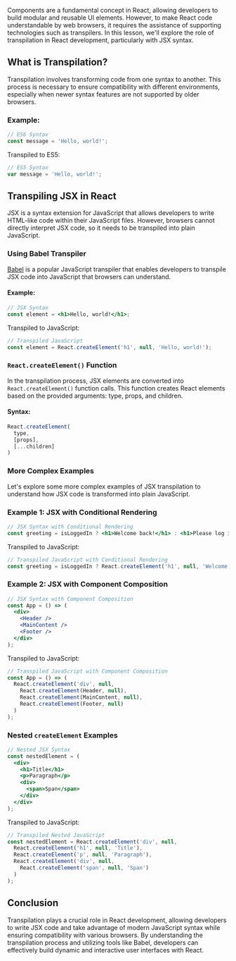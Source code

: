 Components are a fundamental concept in React, allowing developers to build modular and reusable UI elements. However, to make React code understandable by web browsers, it requires the assistance of supporting technologies such as transpilers. In this lesson, we'll explore the role of transpilation in React development, particularly with JSX syntax.

## What is Transpilation?

Transpilation involves transforming code from one syntax to another. This process is necessary to ensure compatibility with different environments, especially when newer syntax features are not supported by older browsers.

### Example:
```javascript
// ES6 Syntax
const message = 'Hello, world!';
```
Transpiled to ES5:
```javascript
// ES5 Syntax
var message = 'Hello, world!';
```

## Transpiling JSX in React

JSX is a syntax extension for JavaScript that allows developers to write HTML-like code within their JavaScript files. However, browsers cannot directly interpret JSX code, so it needs to be transpiled into plain JavaScript.

### Using Babel Transpiler

[Babel](https://babel.dev/) is a popular JavaScript transpiler that enables developers to transpile JSX code into JavaScript that browsers can understand.

#### Example:
```jsx
// JSX Syntax
const element = <h1>Hello, world!</h1>;
```
Transpiled to JavaScript:
```javascript
// Transpiled JavaScript
const element = React.createElement('h1', null, 'Hello, world!');
```

### `React.createElement()` Function

In the transpilation process, JSX elements are converted into `React.createElement()` function calls. This function creates React elements based on the provided arguments: type, props, and children.

#### Syntax:
```javascript
React.createElement(
  type,
  [props],
  [...children]
)
```

### More Complex Examples

Let's explore some more complex examples of JSX transpilation to understand how JSX code is transformed into plain JavaScript.

### Example 1: JSX with Conditional Rendering
```jsx
// JSX Syntax with Conditional Rendering
const greeting = isLoggedIn ? <h1>Welcome back!</h1> : <h1>Please log in.</h1>;
```
Transpiled to JavaScript:
```javascript
// Transpiled JavaScript with Conditional Rendering
const greeting = isLoggedIn ? React.createElement('h1', null, 'Welcome back!') : React.createElement('h1', null, 'Please log in.');
```

### Example 2: JSX with Component Composition
```jsx
// JSX Syntax with Component Composition
const App = () => (
  <div>
    <Header />
    <MainContent />
    <Footer />
  </div>
);
```
Transpiled to JavaScript:
```javascript
// Transpiled JavaScript with Component Composition
const App = () => (
  React.createElement('div', null,
    React.createElement(Header, null),
    React.createElement(MainContent, null),
    React.createElement(Footer, null)
  )
);
```

### Nested `createElement` Examples
```jsx
// Nested JSX Syntax
const nestedElement = (
  <div>
    <h1>Title</h1>
    <p>Paragraph</p>
    <div>
      <span>Span</span>
    </div>
  </div>
);
```
Transpiled to JavaScript:
```javascript
// Transpiled Nested JavaScript
const nestedElement = React.createElement('div', null,
  React.createElement('h1', null, 'Title'),
  React.createElement('p', null, 'Paragraph'),
  React.createElement('div', null,
    React.createElement('span', null, 'Span')
  )
);
```

## Conclusion

Transpilation plays a crucial role in React development, allowing developers to write JSX code and take advantage of modern JavaScript syntax while ensuring compatibility with various browsers. By understanding the transpilation process and utilizing tools like Babel, developers can effectively build dynamic and interactive user interfaces with React.